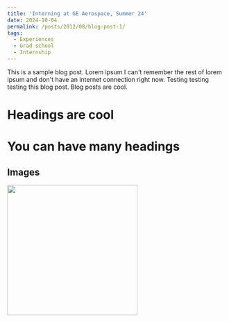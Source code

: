 ```yaml
---
title: 'Interning at GE Aerospace, Summer 24'
date: 2024-10-04
permalink: /posts/2012/08/blog-post-1/
tags:
  - Experiences
  - Grad school
  - Internship
---
```


This is a sample blog post. Lorem ipsum I can't remember the rest of lorem ipsum and don't have an internet connection right now. Testing testing testing this blog post. Blog posts are cool.

Headings are cool
======

You can have many headings
======

Images
------
<img src="https://github.com/MekaSaiKrishna/mekasite/blob/master/images/bio-photo-2.jpg" width="300" />







